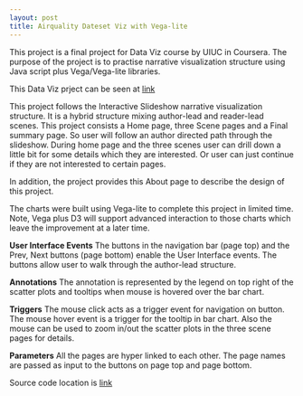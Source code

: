 ```yaml
---
layout: post
title: Airquality Dateset Viz with Vega-lite
---
```


This project is a final project for Data Viz course by UIUC in Coursera. The purpose of the project is to practise narrative visualization structure using Java script plus Vega/Vega-lite libraries.  

This Data Viz prject can be seen at [link](https://fengliplatform.github.io/dataviz-uiuc/index.html)

This project follows the Interactive Slideshow narrative visualization structure. It is a hybrid structure mixing author-lead and reader-lead scenes. This project consists a Home page, three Scene pages and a Final summary page. So user will follow an author directed path through the slideshow. During home page and the three scenes user can drill down a little bit for some details which they are interested. Or user can just continue if they are not interested to certain pages.  

In addition, the project provides this About page to describe the design of this project.  

The charts were built using Vega-lite to complete this project in limited time. Note, Vega plus D3 will support advanced interaction to those charts which leave the improvement at a later time.  

**User Interface Events**
The buttons in the navigation bar (page top) and the Prev, Next buttons (page bottom) enable the User Interface events. The buttons allow user to walk through the author-lead structure.  

**Annotations**
The annotation is represented by the legend on top right of the scatter plots and tooltips when mouse is hovered over the bar chart.  

**Triggers**
The mouse click acts as a trigger event for navigation on button. The mouse hover event is a trigger for the tooltip in bar chart. Also the mouse can be used to zoom in/out the scatter plots in the three scene pages for details.   

**Parameters**
All the pages are hyper linked to each other. The page names are passed as input to the buttons on page top and page bottom.    

Source code location is [link](https://github.com/fengliplatform/dataviz-uiuc)

